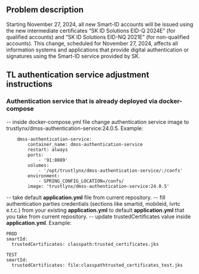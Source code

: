 ## Problem description
Starting November 27, 2024, all new Smart-ID accounts will be issued using the new intermediate certificates “SK ID Solutions EID-Q 2024E” (for qualified accounts) and “SK ID Solutions EID-NQ 2021E” (for non-qualified accounts).
This change, scheduled for November 27, 2024, affects all information systems and applications that provide digital authentication or signatures using the Smart-ID service provided by SK.
## TL authentication service adjustment instructions
### Authentication service that is already deployed via docker-compose
-- inside docker-compose.yml file change authentication service image to trustlynx/dmss-authentication-service:24.0.5. Example:

```
    dmss-authentication-service:
        container_name: dmss-authentication-service
        restart: always
        ports:
            - '91:8089'
        volumes:
            - '/opt/trustlynx/dmss-authentication-service/:/confs'
        environment:
            - SPRING_CONFIG_LOCATION=/confs/
        image: 'trustlynx/dmss-authentication-service:24.0.5'
```

-- take default **application.yml** file from current repository.
-- fill authentication parties credentials (sections like smartid, mobileid, lvrtc e.t.c.) from your existing **application.yml** to default **application.yml** that you take from current repository. 
-- update trustedCertificates value inside **application.yml**. Example:

```
PROD
smartId:
  trustedCertificates: classpath:trusted_certificates.jks

TEST
smartId:
  trustedCertificates: file:classpathtrusted_certificates_test.jks
```
